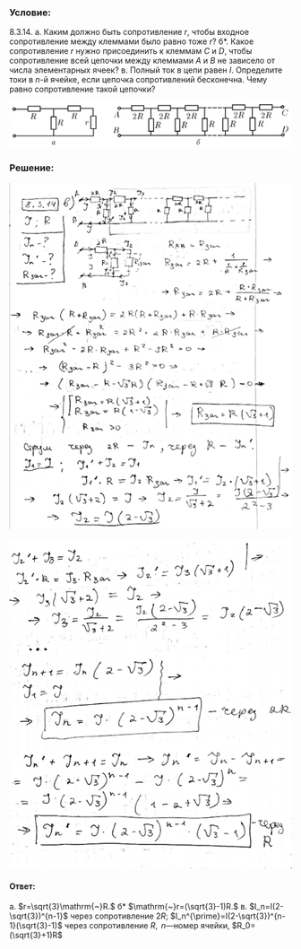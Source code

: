 ###  Условие:

$8.3.14.$ а. Каким должно быть сопротивление $r$, чтобы входное сопротивление между клеммами было равно тоже $r$? б*. Какое сопротивление $r$ нужно присоединить к клеммам $C$ и $D$, чтобы сопротивление всей цепочки между клеммами $A$ и $B$ не зависело от числа элементарных ячеек? в. Полный ток в цепи равен $I$. Определите токи в $n$-й ячейке, если цепочка сопротивлений бесконечна. Чему равно сопротивление такой цепочки?

![К задаче $8.3.14$|1464x239, 80%](../../img/8.3.14/8.3.14.png)

###  Решение:

![|522x640, 67%](../../img/8.3.14/1.png)

![|548x640, 67%](../../img/8.3.14/2.png)

#### Ответ:

a. $r=\sqrt{3}\mathrm{~}R.$ б* $\mathrm{~}r=(\sqrt{3}-1)R.$ в. $I_n=I(2-\sqrt{3})^{n-1}$ через сопротивление $2R$; $I_n^{\prime}=I(2-\sqrt{3})^{n-1}(\sqrt{3}-1)$ через сопротивление $R,\mathrm{~}n$—номер ячейки, $R_0=(\sqrt{3}+1)R$